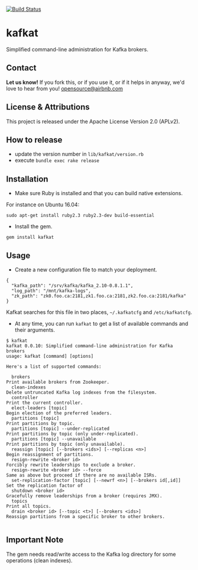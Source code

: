 [![Build Status](https://travis-ci.org/airbnb/kafkat.png?branch=master)](https://travis-ci.org/airbnb/kafkat)

kafkat
======

Simplified command-line administration for Kafka brokers.

## Contact 
**Let us know!** If you fork this, or if you use it, or if it helps in anyway, we'd love to hear from you! opensource@airbnb.com

## License & Attributions
This project is released under the Apache License Version 2.0 (APLv2).

## How to release

- update the version number in `lib/kafkat/version.rb`
- execute `bundle exec rake release`

## Installation

* Make sure Ruby is installed and that you can build native extensions.

For instance on Ubuntu 16.04:
```
sudo apt-get install ruby2.3 ruby2.3-dev build-essential
```

* Install the gem.

```
gem install kafkat
```

## Usage

* Create a new configuration file to match your deployment.

```
{
  "kafka_path": "/srv/kafka/kafka_2.10-0.8.1.1",
  "log_path": "/mnt/kafka-logs",
  "zk_path": "zk0.foo.ca:2181,zk1.foo.ca:2181,zk2.foo.ca:2181/kafka"
}
```

Kafkat searches for this file in two places, `~/.kafkatcfg` and `/etc/kafkatcfg`.

* At any time, you can run `kafkat` to get a list of available commands and their arguments.

```
$ kafkat
kafkat 0.0.10: Simplified command-line administration for Kafka brokers
usage: kafkat [command] [options]

Here's a list of supported commands:

  brokers                                                             Print available brokers from Zookeeper.
  clean-indexes                                                       Delete untruncated Kafka log indexes from the filesystem.
  controller                                                          Print the current controller.
  elect-leaders [topic]                                               Begin election of the preferred leaders.
  partitions [topic]                                                  Print partitions by topic.
  partitions [topic] --under-replicated                               Print partitions by topic (only under-replicated).
  partitions [topic] --unavailable                                    Print partitions by topic (only unavailable).
  reassign [topic] [--brokers <ids>] [--replicas <n>]                 Begin reassignment of partitions.
  resign-rewrite <broker id>                                          Forcibly rewrite leaderships to exclude a broker.
  resign-rewrite <broker id> --force                                  Same as above but proceed if there are no available ISRs.
  set-replication-factor [topic] [--newrf <n>] [--brokers id[,id]]    Set the replication factor of
  shutdown <broker id>                                                Gracefully remove leaderships from a broker (requires JMX).
  topics                                                              Print all topics.
  drain <broker id> [--topic <t>] [--brokers <ids>]                   Reassign partitions from a specific broker to other brokers.
  
```

## Important Note

The gem needs read/write access to the Kafka log directory for some operations (clean indexes).


